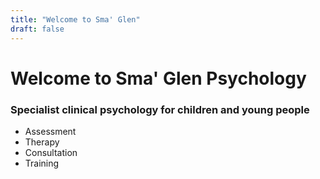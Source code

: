 ```yaml
---
title: "Welcome to Sma' Glen"
draft: false
---
```


# Welcome to Sma' Glen Psychology

### Specialist clinical psychology for children and young people

- Assessment
- Therapy
- Consultation
- Training